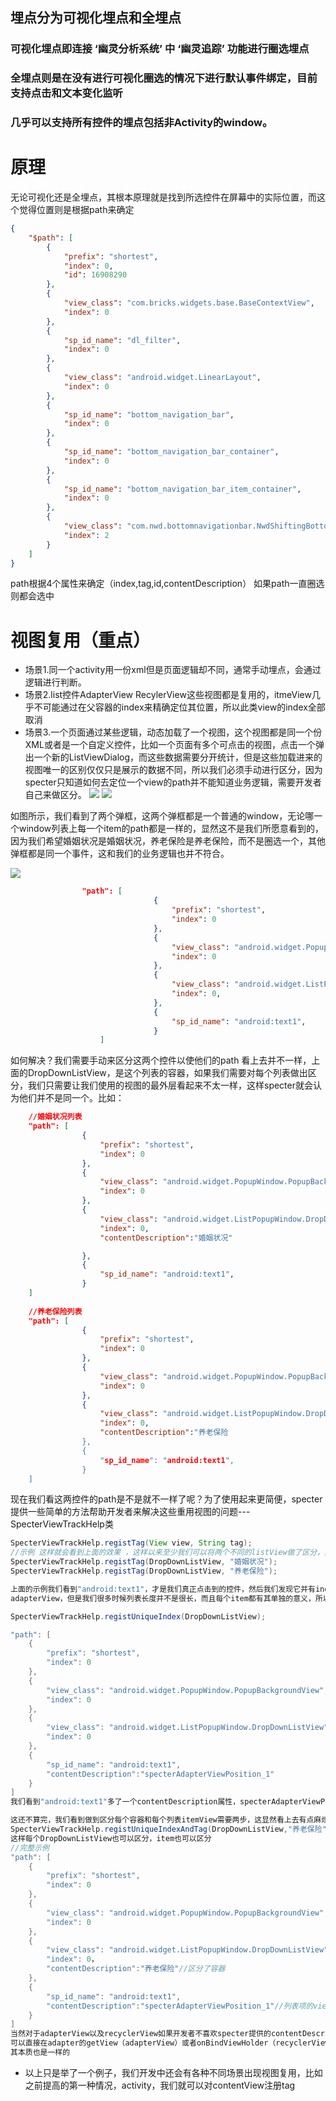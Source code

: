 
## 埋点分为可视化埋点和全埋点
### 可视化埋点即连接 ‘幽灵分析系统’ 中 ‘幽灵追踪’ 功能进行圈选埋点
### 全埋点则是在没有进行可视化圈选的情况下进行默认事件绑定，目前支持点击和文本变化监听
### 几乎可以支持所有控件的埋点包括非Activity的window。
# 原理
无论可视化还是全埋点，其根本原理就是找到所选控件在屏幕中的实际位置，而这个觉得位置则是根据path来确定

```json
{
    "$path": [
        {
            "prefix": "shortest",
            "index": 0,
            "id": 16908290
        },
        {
            "view_class": "com.bricks.widgets.base.BaseContextView",
            "index": 0
        },
        {
            "sp_id_name": "dl_filter",
            "index": 0
        },
        {
            "view_class": "android.widget.LinearLayout",
            "index": 0
        },
        {
            "sp_id_name": "bottom_navigation_bar",
            "index": 0
        },
        {
            "sp_id_name": "bottom_navigation_bar_container",
            "index": 0
        },
        {
            "sp_id_name": "bottom_navigation_bar_item_container",
            "index": 0
        },
        {
            "view_class": "com.nwd.bottomnavigationbar.NwdShiftingBottomNavigationTab",
            "index": 2
        }
    ]
}
```
path根据4个属性来确定（index,tag,id,contentDescription）
如果path一直圈选则都会选中
# 视图复用（重点）
* 场景1.同一个activity用一份xml但是页面逻辑却不同，通常手动埋点，会通过逻辑进行判断。
* 场景2.list控件AdapterView RecylerView这些视图都是复用的，itmeView几乎不可能通过在父容器的index来精确定位其位置，所以此类view的index全部取消
* 场景3.一个页面通过某些逻辑，动态加载了一个视图，这个视图都是同一个份XML或者是一个自定义控件，比如一个页面有多个可点击的视图，点击一个弹出一个新的ListViewDialog，而这些数据需要分开统计，但是这些加载进来的视图唯一的区别仅仅只是展示的数据不同，所以我们必须手动进行区分，因为specter只知道如何去定位一个view的path并不能知道业务逻辑，需要开发者自己来做区分。
![](device-2017-07-31-113816.png)
![](device-2017-07-31-113833.png)

如图所示，我们看到了两个弹框，这两个弹框都是一个普通的window，无论哪一个window列表上每一个item的path都是一样的，显然这不是我们所愿意看到的，因为我们希望婚姻状况是婚姻状况，养老保险是养老保险，而不是圈选一个，其他弹框都是同一个事件，这和我们的业务逻辑也并不符合。

![](7a2808a9-ad59-4df1-bd2f-19636b37f8ff.png)

```json
                "path": [
                                {
                                    "prefix": "shortest",
                                    "index": 0
                                },
                                {
                                    "view_class": "android.widget.PopupWindow.PopupBackgroundView",
                                    "index": 0
                                },
                                {
                                    "view_class": "android.widget.ListPopupWindow.DropDownListView",
                                    "index": 0,
                                },
                                {
                                    "sp_id_name": "android:text1",
                                }
                    ]
```

如何解决？我们需要手动来区分这两个控件以使他们的path 看上去并不一样，上面的DropDownListView，是这个列表的容器，如果我们需要对每个列表做出区分，我们只需要让我们使用的视图的最外层看起来不太一样，这样specter就会认为他们并不是同一个。比如：
```json
    //婚姻状况列表
    "path": [
                {
                    "prefix": "shortest",
                    "index": 0
                },
                {
                    "view_class": "android.widget.PopupWindow.PopupBackgroundView",
                    "index": 0
                },
                {
                    "view_class": "android.widget.ListPopupWindow.DropDownListView",
                    "index": 0,
                    "contentDescription":"婚姻状况"

                },
                {
                    "sp_id_name": "android:text1",
                }
    ]
    
    //养老保险列表
    "path": [
                {
                    "prefix": "shortest",
                    "index": 0
                },
                {
                    "view_class": "android.widget.PopupWindow.PopupBackgroundView",
                    "index": 0
                },
                {
                    "view_class": "android.widget.ListPopupWindow.DropDownListView",
                    "index": 0,
                    "contentDescription":"养老保险
                },
                {
                    "sp_id_name": "android:text1",
                }
    ]

```
现在我们看这两控件的path是不是就不一样了呢？为了使用起来更简便，specter提供一些简单的方法帮助开发者来解决这些重用视图的问题---SpecterViewTrackHelp类
```java
SpecterViewTrackHelp.registTag(View view, String tag);
//示例 这样就会看到上面的效果 ，这样以来至少我们可以将两个不同的listView做了区分，然而事情并没有完
SpecterViewTrackHelp.registTag(DropDownListView, "婚姻状况");
SpecterViewTrackHelp.registTag(DropDownListView, "养老保险");

上面的示例我们看到"android:text1"，才是我们真正点击到的控件，然后我们发现它并有index，因为它的父容器是
adapterView，但是我们很多时候列表长度并不是很长，而且每个item都有其单独的意义，所以我们需要单独设置事件

SpecterViewTrackHelp.registUniqueIndex(DropDownListView);

"path": [
    {
        "prefix": "shortest",
        "index": 0
    },
    {
        "view_class": "android.widget.PopupWindow.PopupBackgroundView",
        "index": 0
    },
    {
        "view_class": "android.widget.ListPopupWindow.DropDownListView",
        "index": 0
    },
    {
        "sp_id_name": "android:text1",
        "contentDescription":"specterAdapterViewPosition_1"
    }
]
我们看到"android:text1"多了一个contentDescription属性，specterAdapterViewPosition+position是默认给予convertView设置的描述，如果convertView.getContentDescription()有值，优先取开发者自定定义的。

这还不算完，我们看到做到区分每个容器和每个列表itemView需要两步，这显然看上去有点麻烦，所以也提供了一句代码搞定的方法。
SpecterViewTrackHelp.registUniqueIndexAndTag(DropDownListView,"养老保险")； 
这样每个DropDownListView也可以区分，item也可以区分
//完整示例
"path": [
    {
        "prefix": "shortest",
        "index": 0
    },
    {
        "view_class": "android.widget.PopupWindow.PopupBackgroundView",
        "index": 0
    },
    {
        "view_class": "android.widget.ListPopupWindow.DropDownListView",
        "index": 0，
        "contentDescription":"养老保险"//区分了容器
    },
    {
        "sp_id_name": "android:text1",
        "contentDescription":"specterAdapterViewPosition_1"//列表项的view也有自己单的描述
    }
]
当然对于adapterView以及recyclerView如果开发者不喜欢specter提供的contentDescription，
可以直接在adapter的getView（adapterView）或者onBindViewHolder（recyclerView）使用view.contentDescription("");
其本质也是一样的

```
* 以上只是举了一个例子，我们开发中还会有各种不同场景出现视图复用，比如之前提高的第一种情况，activity，我们就可以对contentView注册tag












